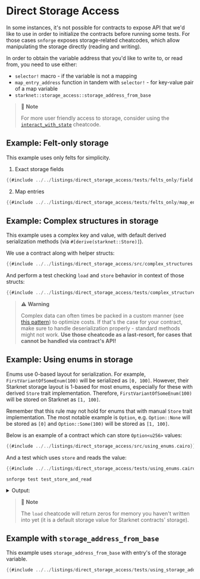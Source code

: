# Direct Storage Access

In some instances, it's not possible for contracts to expose API that we'd like to use in order to initialize
the contracts before running some tests. For those cases `snforge` exposes storage-related cheatcodes,
which allow manipulating the storage directly (reading and writing).

In order to obtain the variable address that you'd like to write to, or read from, you need to use either:
- `selector!` macro - if the variable is not a mapping
- `map_entry_address` function in tandem with `selector!` - for key-value pair of a map variable
- `starknet::storage_access::storage_address_from_base`

> 📝 **Note**
>
> For more user friendly access to storage, consider using the [`interact_with_state`](../appendix/cheatcodes/interact_with_state.md) cheatcode.

## Example: Felt-only storage
This example uses only felts for simplicity.

1. Exact storage fields

```rust
{{#include ../../listings/direct_storage_access/tests/felts_only/field.cairo}}
```

2. Map entries

```rust
{{#include ../../listings/direct_storage_access/tests/felts_only/map_entry.cairo}}
```

## Example: Complex structures in storage
This example uses a complex key and value, with default derived serialization methods (via `#[derive(starknet::Store)]`).

We use a contract along with helper structs:

```rust
{{#include ../../listings/direct_storage_access/src/complex_structures.cairo}}
```

And perform a test checking `load` and `store` behavior in context of those structs:

```rust
{{#include ../../listings/direct_storage_access/tests/complex_structures.cairo}}
```

> ⚠️ **Warning**
>
> Complex data can often times be packed in a custom manner (see [this pattern](https://www.starknet.io/cairo-book/ch103-01-optimizing-storage-costs.html)) to optimize costs.
> If that's the case for your contract, make sure to handle deserialization properly - standard methods might not work.
> **Use those cheatcode as a last-resort, for cases that cannot be handled via contract's API!**

## Example: Using enums in storage

Enums use 0-based layout for serialization. For example, `FirstVariantOfSomeEnum(100)` will be serialized as `[0, 100]`. However, their Starknet storage layout is 1-based for most enums, especially for these with derived `Store` trait implementation. Therefore, `FirstVariantOfSomeEnum(100)` will be stored on Starknet as `[1, 100]`. 

Remember that this rule may not hold for enums that with manual `Store` trait implementation. The most notable example is `Option`, e.g. `Option::None` will be stored as `[0]` and `Option::Some(100)` will be stored as `[1, 100]`.

Below is an example of a contract which can store `Option<u256>` values:

```rust
{{#include ../../listings/direct_storage_access/src/using_enums.cairo}}
```

And a test which uses `store` and reads the value:

```rust
{{#include ../../listings/direct_storage_access/tests/using_enums.cairo}}
```

```shell
snforge test test_store_and_read
```

<details>
<summary>Output:</summary>

```shell
Collected 1 test(s) from direct_storage_access package
Running 1 test(s) from tests/
[PASS] direct_storage_access_tests::using_enums::test_store_and_read (gas: ~233)
Running 0 test(s) from src/
Tests: 1 passed, 0 failed, 0 ignored, 4 filtered out
```

</details>

> 📝 **Note**
>
> The `load` cheatcode will return zeros for memory you haven't written into yet (it is a default storage value for Starknet contracts' storage).

## Example with `storage_address_from_base`
This example uses `storage_address_from_base` with entry's of the storage variable.

```rust
{{#include ../../listings/direct_storage_access/tests/using_storage_address_from_base.cairo}}
```